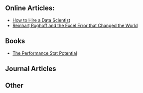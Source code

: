 ## Online Articles:
* [How to Hire a Data Scientist](https://blog.wikimedia.org/2017/02/02/hiring-data-scientist/)
* [Reinhart,Roghoff and the Excel Error that Changed the World](https://www.bloomberg.com/news/articles/2013-04-18/faq-reinhart-rogoff-and-the-excel-error-that-changed-history)

## Books
* [The Performance Stat Potential](https://www.brookings.edu/book/the-performancestat-potential/)

## Journal Articles 

## Other
